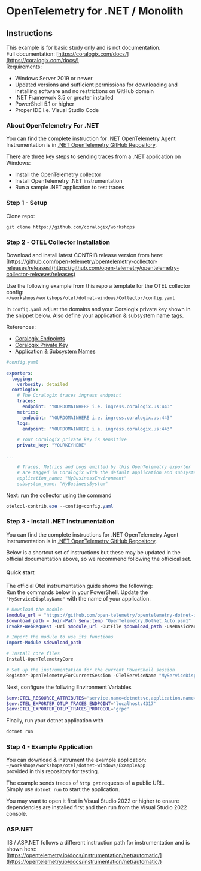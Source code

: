 # OpenTelemetry for .NET / Monolith

## Instructions

This example is for basic study only and is not documentation.    
Full documentation: [https://coralogix.com/docs/](https://coralogix.com/docs/)  
Requirements:  
- Windows Server 2019 or newer    
- Updated versions and sufficient permissions for downloading and installing software and no restrictions on GitHub domain    
- .NET Framework 3.5 or greater installed   
- PowerShell 5.1 or higher  
- Proper IDE i.e. Visual Studio Code 

### About OpenTelemetry For .NET  
  
You can find the complete instruction for .NET OpenTelemetry Agent Instrumentation is in [.NET OpenTelemetry GitHub Repository](https://github.com/open-telemetry/opentelemetry-dotnet-instrumentation). 

There are three key steps to sending traces from a .NET application on Windows:  
- Install the OpenTelemetry collector  
- Install OpenTelemetry .NET instrumentation  
- Run a sample .NET application to test traces  
  
### Step 1 - Setup  
Clone repo:
```
git clone https://github.com/coralogix/workshops
```  
  
### Step 2 - OTEL Collector Installation    
Download and install latest CONTRIB release version from here:  
[https://github.com/open-telemetry/opentelemetry-collector-releases/releases](https://github.com/open-telemetry/opentelemetry-collector-releases/releases)  

Use the following example from this repo a template for the OTEL collector config:  
`~/workshops/workshops/otel/dotnet-windows/Collector/config.yaml`  

In `config.yaml` adjust the domains and your Coralogix private key shown in the snippet below. Also define your application & subsystem name tags.

References:  
- [Coralogix Endpoints](https://coralogix.com/docs/coralogix-endpoints/)  
- [Coralogix Private Key](https://coralogix.com/docs/private-key/)  
- [Application & Subsystem Names](https://coralogix.com/docs/application-and-subsystem-names/)


```yaml
#config.yaml

exporters:
  logging:
    verbosity: detailed
  coralogix:
    # The Coralogix traces ingress endpoint
    traces:
      endpoint: "YOURDOMAINHERE i.e. ingress.coralogix.us:443"
    metrics:
      endpoint: "YOURDOMAINHERE i.e. ingress.coralogix.us:443"
    logs:
      endpoint: "YOURDOMAINHERE i.e. ingress.coralogix.us:443"

    # Your Coralogix private key is sensitive
    private_key: "YOURKEYHERE"

...

    # Traces, Metrics and Logs emitted by this OpenTelemetry exporter 
    # are tagged in Coralogix with the default application and subsystem constants.
    application_name: "MyBusinessEnvironment"
    subsystem_name: "MyBusinessSystem"
```

Next: run the collector using the command

```powershell
otelcol-contrib.exe --config=config.yaml
```

### Step 3 - Install .NET Instrumentation

You can find the complete instructions for .NET OpenTelemetry Agent Instrumentation is in [.NET OpenTelemetry GitHub Repository](https://github.com/open-telemetry/opentelemetry-dotnet-instrumentation).  

Below is a shortcut set of instructions but these may be updated in the official documentation above, so we recommend following the officical set.  

#### Quick start

The official Otel instrumentation guide shows the following:  
Run the commands below in your PowerShell. Update the `"MyServiceDisplayName"` with the name of your application.  

```powershell
# Download the module
$module_url = "https://github.com/open-telemetry/opentelemetry-dotnet-instrumentation/releases/latest/download/OpenTelemetry.DotNet.Auto.psm1"
$download_path = Join-Path $env:temp "OpenTelemetry.DotNet.Auto.psm1"
Invoke-WebRequest -Uri $module_url -OutFile $download_path -UseBasicParsing

# Import the module to use its functions
Import-Module $download_path

# Install core files
Install-OpenTelemetryCore

# Set up the instrumentation for the current PowerShell session
Register-OpenTelemetryForCurrentSession -OTelServiceName "MyServiceDisplayName"
```

Next, configure the follwing Environment Variables

```powershell
$env:OTEL_RESOURCE_ATTRIBUTES='service.name=dotnetsvc,application.name=dotnetapp cx.application.name=dotnetappcx,cx.subsystem.name=dotnetsubcx'
$env:OTEL_EXPORTER_OTLP_TRACES_ENDPOINT='localhost:4317'
$env:OTEL_EXPORTER_OTLP_TRACES_PROTOCOL='grpc'
```

Finally, run your dotnet application with

```powershell
dotnet run
```

### Step 4 - Example Application

You can download & instrument the example application:  
`~/workshops/workshops/otel/dotnet-windows/ExampleApp`  
provided in this repository for testing.  

The example sends traces of `http get` requests of a public URL.   
Simply use `dotnet run` to start the application.  

You may want to open it first in Visual Studio 2022 or higher to ensure dependencies are installed first and then run from the Visual Studio 2022 console.

### ASP.NET

IIS / ASP.NET follows a different instruction path for instrumentation and is shown here:  
[https://opentelemetry.io/docs/instrumentation/net/automatic/](https://opentelemetry.io/docs/instrumentation/net/automatic/)